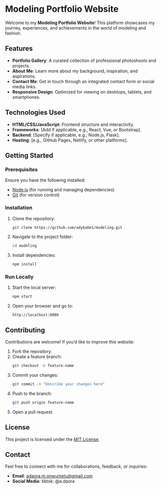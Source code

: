 
# Modeling Portfolio Website  

Welcome to my **Modeling Portfolio Website**! This platform showcases my journey, experiences, and achievements in the world of modeling and fashion.  

## Features  
- **Portfolio Gallery**: A curated collection of professional photoshoots and projects.  
- **About Me**: Learn more about my background, inspiration, and aspirations.  
- **Contact Me**: Get in touch through an integrated contact form or social media links.  
- **Responsive Design**: Optimized for viewing on desktops, tablets, and smartphones.  

## Technologies Used  
- **HTML/CSS/JavaScript**: Frontend structure and interactivity.  
- **Frameworks**: [Add if applicable, e.g., React, Vue, or Bootstrap].  
- **Backend**: [Specify if applicable, e.g., Node.js, Flask].  
- **Hosting**: [e.g., GitHub Pages, Netlify, or other platforms].  

## Getting Started  

### Prerequisites  
Ensure you have the following installed:  
- [Node.js](https://nodejs.org/) (for running and managing dependencies)  
- [Git](https://git-scm.com/) (for version control)  

### Installation  
1. Clone the repository:  
   ```bash  
   git clone https://github.com/adybabe1/modeling.git  
   ```  
2. Navigate to the project folder:  
   ```bash  
   cd modeling  
   ```  
3. Install dependencies:  
   ```bash  
   npm install  
   ```  

### Run Locally  
1. Start the local server:  
   ```bash  
   npm start  
   ```  
2. Open your browser and go to:  
   ```  
   http://localhost:8080  
   ```  

## Contributing  
Contributions are welcome! If you’d like to improve this website:  
1. Fork the repository.  
2. Create a feature branch:  
   ```bash  
   git checkout -b feature-name  
   ```  
3. Commit your changes:  
   ```bash  
   git commit -m "Describe your changes here"  
   ```  
4. Push to the branch:  
   ```bash  
   git push origin feature-name  
   ```  
5. Open a pull request.  

## License  
This project is licensed under the [MIT License](LICENSE).  

## Contact  
Feel free to connect with me for collaborations, feedback, or inquiries:  
- **Email**: adaora.m.onwumelu@gmail.com 
- **Social Media**: tiktok: @a.daora 
